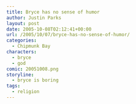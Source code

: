 ```yaml
---
title: Bryce has no sense of humor
author: Justin Parks
layout: post
date: 2005-10-08T02:12:41+00:00
url: /2005/10/07/bryce-has-no-sense-of-humor/
categories:
  - Chipmunk Bay
characters:
  - bryce
  - god
comic: 20051008.png
storyline:
  - bryce is boring
tags:
  - religion  
---
```

